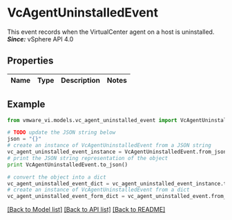 # VcAgentUninstalledEvent

This event records when the VirtualCenter agent on a host is uninstalled.  ***Since:*** vSphere API 4.0 

## Properties
Name | Type | Description | Notes
------------ | ------------- | ------------- | -------------

## Example

```python
from vmware_vi.models.vc_agent_uninstalled_event import VcAgentUninstalledEvent

# TODO update the JSON string below
json = "{}"
# create an instance of VcAgentUninstalledEvent from a JSON string
vc_agent_uninstalled_event_instance = VcAgentUninstalledEvent.from_json(json)
# print the JSON string representation of the object
print VcAgentUninstalledEvent.to_json()

# convert the object into a dict
vc_agent_uninstalled_event_dict = vc_agent_uninstalled_event_instance.to_dict()
# create an instance of VcAgentUninstalledEvent from a dict
vc_agent_uninstalled_event_form_dict = vc_agent_uninstalled_event.from_dict(vc_agent_uninstalled_event_dict)
```
[[Back to Model list]](../README.md#documentation-for-models) [[Back to API list]](../README.md#documentation-for-api-endpoints) [[Back to README]](../README.md)


